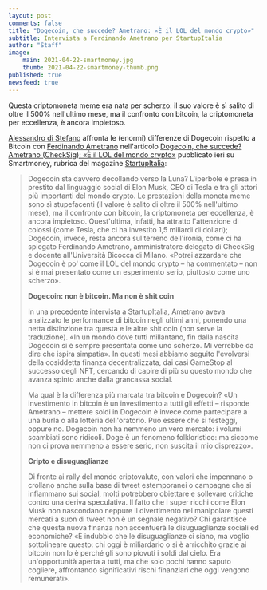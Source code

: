 ```yaml
---
layout: post
comments: false
title: "Dogecoin, che succede? Ametrano: «È il LOL del mondo crypto»"
subtitle: Intervista a Ferdinando Ametrano per StartupItalia
author: "Staff"
image:
    main: 2021-04-22-smartmoney.jpg
    thumb: 2021-04-22-smartmoney-thumb.png
published: true
newsfeed: true
---
```


Questa criptomoneta meme era nata per scherzo: il suo valore è sì salito di oltre il 500% nell'ultimo mese, ma il confronto con bitcoin, la criptomoneta per eccellenza, è ancora impietoso.

[Alessandro di Stefano](https://twitter.com/Distefanoale90) affronta le (enormi) differenze di Dogecoin rispetto a Bitcoin con [Ferdinando Ametrano](https://ametrano.net/) nell'articolo [Dogecoin, che succede? Ametrano (CheckSig): «È il LOL del mondo crypto»](https://smartmoney.startupitalia.eu/economy/67969-20210421-dogecoin-che-succede-ametrano-checksig-e-il-lol-del-mondo-crypto) pubblicato ieri su Smartmoney, rubrica del magazine [StartupItalia](https://startupitalia.eu/):

>Dogecoin sta davvero decollando verso la Luna? L'iperbole è presa in prestito dal linguaggio social di Elon Musk, CEO di Tesla e tra gli attori più importanti del mondo crypto. Le prestazioni della moneta meme sono sì stupefacenti (il valore è salito di oltre il 500% nell'ultimo mese), ma il confronto con bitcoin, la criptomoneta per eccellenza, è ancora impietoso. Quest'ultima, infatti, ha attratto l'attenzione di colossi (come Tesla, che ci ha investito 1,5 miliardi di dollari); Dogecoin, invece, resta ancora sul terreno dell'ironia, come ci ha spiegato Ferdinando Ametrano, amministratore delegato di CheckSig e docente all'Università Bicocca di Milano. «Potrei azzardare che Dogecoin è po' come il LOL del mondo crypto – ha commentato – non si è mai presentato come un esperimento serio, piuttosto come uno scherzo».
>
>**Dogecoin: non è bitcoin. Ma non è shit coin**
>
>In una precedente intervista a StartupItalia, Ametrano aveva analizzato le performance di bitcoin negli ultimi anni, ponendo una netta distinzione tra questa e le altre shit coin (non serve la traduzione). «In un mondo dove tutti millantano, fin dalla nascita Dogecoin si è sempre presentata come uno scherzo. Mi verrebbe da dire che ispira simpatia». In questi mesi abbiamo seguito l'evolversi della cosiddetta finanza decentralizzata, dai casi GameStop al successo degli NFT, cercando di capire di più su questo mondo che avanza spinto anche dalla grancassa social.
>
>Ma qual è la differenza più marcata tra bitcoin e Dogecoin? «Un investimento in bitcoin è un investimento a tutti gli effetti – risponde Ametrano – mettere soldi in Dogecoin è invece come partecipare a una burla o alla lotteria dell'oratorio. Può essere che si festeggi, oppure no. Dogecoin non ha nemmeno un vero mercato: i volumi scambiati sono ridicoli. Doge è un fenomeno folkloristico: ma siccome non ci prova nemmeno a essere serio, non suscita il mio disprezzo».
>
>**Cripto e disuguaglianze**
>
>Di fronte ai rally del mondo criptovalute, con valori che impennano o crollano anche sulla base di tweet estemporanei o campagne che si infiammano sui social, molti potrebbero obiettare e sollevare critiche contro una deriva speculativa. Il fatto che i super ricchi come Elon Musk non nascondano neppure il divertimento nel manipolare questi mercati a suon di tweet non è un segnale negativo? Chi garantisce che questa nuova finanza non accentuerà le disuguaglianze sociali ed economiche? «È indubbio che le disuguaglianze ci siano, ma voglio sottolineare questo: chi oggi è miliardario o si è arricchito grazie ai bitcoin non lo è perché gli sono piovuti i soldi dal cielo. Era un'opportunità aperta a tutti, ma che solo pochi hanno saputo cogliere, affrontando significativi rischi finanziari che oggi vengono remunerati».
